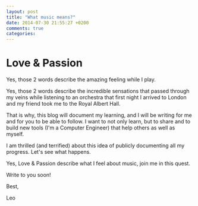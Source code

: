 ```yaml
---
layout: post
title: "What music means?"
date: 2014-07-30 21:55:27 +0200
comments: true
categories: 
---
```


# Love & Passion

Yes, those 2 words describe the amazing feeling while I play.

Yes, those 2 words describe the incredible sensations that passed through my veins while listening 
to an orchestra that first night I arrived to London and my friend took me to the Royal Albert Hall.

That is why, this blog will document my learning, and I will be writing for me and for you to be able to follow.
I want to not only learn, but to share and to build new tools (I'm a Computer Engineer) that help others as well as myself.

I am thrilled (and terrified) about this idea of publicly documenting all my progress. Let's see what happens.


Yes, Love & Passion describe what I feel about music, join me in this quest.


Write to you soon!

Best,


Leo
